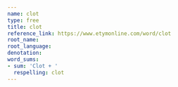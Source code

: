 ```yaml
---
name: clot
type: free
title: clot
reference_link: https://www.etymonline.com/word/clot
root_name: 
root_language: 
denotation: 
word_sums:
- sum: 'Clot + '
  respelling: clot
---
```


